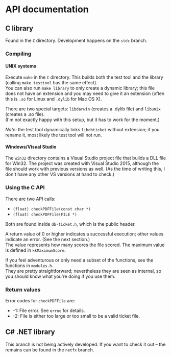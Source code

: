 # API documentation

## C library
Found in the `C` directory. Development happens on the `stdc` branch.

### Compiling

#### UNIX systems
Execute `make` in the `C` directory. This builds both the test tool and the library (calling `make testtool` has the same effect).  
You can also run `make library` to only create a dynamic library; this file does not have an extension and you may need to give it an extension (often this is `.so` for Linux and `.dylib` for Mac OS X).

There are two special targets: `libdarwin` (creates a .dylib file) and `libunix` (creates a .so file).  
(I'm not exactly happy with this setup, but it has to work for the moment.)

*Note:* the test tool dynamically links `libdbticket` without extension; if you rename it, most likely the test tool will not run.

#### Windows/Visual Studio
The `win32` directory contains a Visual Studio project file that builds a DLL file for Win32. The project was created with Visual Studio 2015, although the file should work with previous versions as well. (As the time of writing this, I don't have any other VS versions at hand to check.)

### Using the C API
There are two API calls:

* `(float) checkPDFFile(const char *)`
* `(float) checkPDFFile(FILE *)`

Both are found inside `db-ticket.h`, which is the public header.

A return value of 0 or higher indicates a successful execution; other values indicate an error. (See the next section.)  
The value represents how many scores the file scored. The maximum value is defined in `kkMaximumScore`.

If you feel adventurous or only need a subset of the functions, see the functions in `modules.h`.  
They are pretty straightforward; nevertheless they are seen as internal, so you should know what you're doing if you use them.

### Return values
Error codes for `checkPDFFile` are:

* -1: File error. See `errno` for details.
* -2: File is either too large or too small to be a valid ticket file.

## C# .NET library
This branch is not being actively developed. If you want to check it out – the remains can be found in the `netfx` branch.